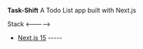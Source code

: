 **Task-Shift**
A Todo List app built with Next.js

   Stack
<----->
- [Next.js 15](https://nextjs.org/)
*-----*
